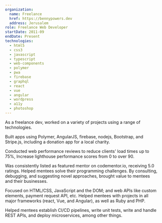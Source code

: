 ```yaml
---
organization:
  name: Freelance
  href: https://bennypowers.dev
  address: Jerusalem
role: Freelance Web Developer
startDate: 2011-09
endDate: Present
technologies:
  - html5
  - css3
  - javascript
  - typescript
  - web-components
  - polymer
  - pwa
  - firebase
  - graphql
  - react
  - vue
  - angular
  - wordpress
  - a11y
  - photoshop
---
```


As a freelance dev, worked on a variety of projects using a range of
technologies.

Built apps using Polymer, AngularJS, firebase, nodejs, Bootstrap, and
Stripe.js, including a donation app for a local charity.
 
Conducted web performance reviews to reduce clients' load times up to 75%,
Increase lighthouse performance scores from 0 to over 90.

Was consistently listed as featured mentor on codementor.io, receiving 5.0
ratings. Helped mentees solve their programming challenges. By consulting,
debugging, and suggesting novel approaches, brought value to mentees and their
businesses.

Focused on HTML/CSS, JavaScript and the DOM; and web APIs like custom elements,
payment request API, etc. Helped mentees with projects in all major frameworks
(react, Vue, and Angular), as well as Ruby and PHP.
  
Helped mentees establish CI/CD pipelines, write unit tests, write and handle
REST APIs, and deploy microservices, among other things.

